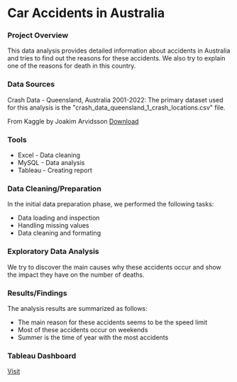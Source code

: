 # Car Accidents in Australia

### Project Overview

This data analysis provides detailed information about accidents in Australia and tries to find out the reasons for these accidents.
We also try to explain one of the reasons for death in this country.

### Data Sources

Crash Data - Queensland, Australia 2001-2022: The primary dataset used for this analysis is the "crash_data_queensland_1_crash_locations.csv" file.

From Kaggle by Joakim Arvidsson [Download](https://www.kaggle.com/datasets/joebeachcapital/crash-data-queensland-australia-2001-2022)

### Tools

- Excel - Data cleaning
- MySQL - Data analysis
- Tableau - Creating report

### Data Cleaning/Preparation

In the initial data preparation phase, we performed the following tasks:
 - Data loading and inspection
 - Handling missing values
 - Data cleaning and formating

### Exploratory Data Analysis

We try to discover the main causes why these accidents occur and show the impact they have on the number of deaths.

### Results/Findings

The analysis results are summarized as follows:

- The main reason for these accidents seems to be the speed limit
- Most of these accidents occur on weekends
- Summer is the time of year with the most accidents

### Tableau Dashboard

[Visit](https://public.tableau.com/app/profile/elias.vazquez1977/viz/portfolio_17283626217450/FinalDashboard)
